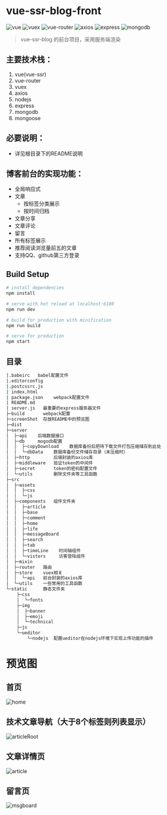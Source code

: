 # vue-ssr-blog-front
![vue](https://img.shields.io/badge/vue-2.5.13-brightgreen.svg)
![vuex](https://img.shields.io/badge/vuex-3.0.1-brightgreen.svg)
![vue-router](https://img.shields.io/badge/vue--router-3.0.1-yellowgreen.svg)
![axios](https://img.shields.io/badge/axios-0.17.1-blue.svg)
![express](https://img.shields.io/badge/express-4.16.2-green.svg)
![mongodb](https://img.shields.io/badge/mongodb-3.2.18-green.svg)
> vue-ssr-blog 的前台项目，采用服务端渲染
## 主要技术栈：
1. vue(vue-ssr)
2. vue-router
3. vuex
4. axios
5. nodejs
6. express
7. mongodb
8. mongoose
## 必要说明：
- 详见根目录下的README说明
## 博客前台的实现功能：
- 全局响应式
- 文章
  - 按标签分类展示
  - 按时间归档
- 文章分享
- 文章评论
- 留言
- 所有标签展示
- 推荐阅读浏览量前五的文章
- 支持QQ、github第三方登录
## Build Setup

``` bash
# install dependencies
npm install

# serve with hot reload at localhost:6180
npm run dev

# build for production with minification
npm run build

# serve for production
npm start

```
## 目录
```bash
|.babeirc   babel配置文件
|.editorconfig
|.postcssrc.js
| index.html
| package.json    webpack配置文件
| README.md
| server.js   最重要的express服务器文件
├─build       webpack配置
├─screenShot  存放README中的预览图
├─dist  
├─server    
│  ├─api    后端数据接口
│  ├─db     mogodb配置
│  │  ├─copyDownload    数据库备份后把待下载文件打包压缩储存到此处
│  │  └─dbData    数据库备份文件储存目录（未压缩时）
│  ├─http         后端封装的axios库
│  ├─middleware   验证token的中间件
│  ├─secret       token的密码配置文件
│  └─utils        删除文件夹等工具函数
├─src
│  ├─assets
│  │  ├─css
│  │  └─js
│  ├─components   组件文件夹
│  │  ├─article
│  │  ├─base
│  │  ├─comment
│  │  ├─home
│  │  ├─life
│  │  ├─messageBoard
│  │  ├─search
│  │  ├─tab
│  │  ├─timeLine    时间轴组件
│  │  └─vistors     访客登陆组件
│  ├─mixin
│  ├─router   路由
│  ├─store    vuex相关
│  │  └─api   前台封装的axios库
│  └─utils    一些常用的工具函数
└─static      静态文件夹
    ├─css
    │  └─fonts
    ├─img
    │  ├─banner
    │  ├─emoji
    │  └─technical
    ├─js
    └─ueditor
        └─nodejs  配置ueditor在nodejs环境下实现上传功能的插件
```
# 预览图
## 首页
![home](https://github.com/justJokee/vue-ssr-blog/raw/master/front/screenShot/home1.png)
## 技术文章导航（大于8个标签则列表显示）
![articleRoot](https://github.com/justJokee/vue-ssr-blog/raw/master/front/screenShot/articleRoot.jpg)
## 文章详情页
![article](https://github.com/justJokee/vue-ssr-blog/raw/master/front/screenShot/article1.png)
## 留言页
![msgboard](https://github.com/justJokee/vue-ssr-blog/raw/master/front/screenShot/msgboard1.png)
